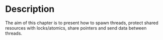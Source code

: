 # Description

The aim of this chapter is to present how to spawn threads, protect
shared resources with locks/atomics, share pointers and send data
between threads.